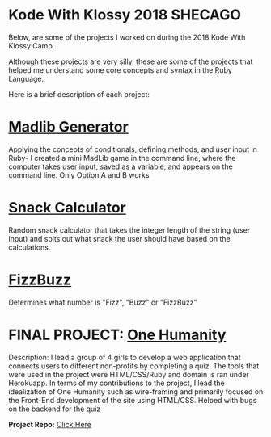 # Kode With Klossy 2018 SHECAGO 

Below, are some of the projects I worked on during the 2018 Kode With Klossy Camp.

Although these projects are very silly, these are some of the projects that helped me understand some core concepts and syntax in the Ruby Language. 

Here is a brief description of each project:

#  <a href = "https://github.com/mpara0/KWK2018/blob/master/madlib.rb"> Madlib Generator</a>
Applying the concepts of conditionals, defining methods, and user input in Ruby- I created a mini MadLib game in the command line, where the computer takes user input, saved as a variable, and appears on the command line. Only Option A and B works

# <a href = "https://github.com/mpara0/KWK2018/blob/master/snackCalculator.rb">Snack Calculator</a>
Random snack calculator that takes the integer length of the string (user input) and spits out what snack the user should have based on the calculations.

# <a href = "https://github.com/mpara0/KWK2018/blob/master/fizzbuzz.rb/"> FizzBuzz</a>

Determines what number is "Fizz", "Buzz" or "FizzBuzz" 

# FINAL PROJECT: <a href = "http://one-humanity.herokuapp.com/"> One Humanity </a>
Description: I lead a group of 4 girls to develop a web application that connects users to different non-profits by completing a quiz. The tools that were used in the project were HTML/CSS/Ruby and domain is ran under Herokuapp. In terms of my contributions to the project, I lead the idealization of One Humanity such as wire-framing and primarily focused on the Front-End development of the site using HTML/CSS. Helped with bugs on the backend for the quiz



  <strong>Project Repo:</strong>
<a href = "https://github.com/AnnieGregg/kwk-l1-flowchart-project-template-kwk-students-l1-chi-080618/tree/master/app"> Click Here </a>
